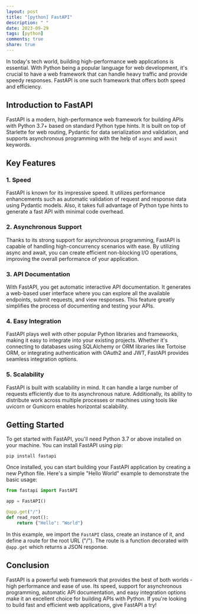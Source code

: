 ```yaml
---
layout: post
title: "[python] FastAPI"
description: " "
date: 2023-09-29
tags: [python]
comments: true
share: true
---
```


In today's tech world, building high-performance web applications is essential. With Python being a popular language for web development, it's crucial to have a web framework that can handle heavy traffic and provide speedy responses. FastAPI is one such framework that offers both speed and efficiency.

## Introduction to FastAPI

FastAPI is a modern, high-performance web framework for building APIs with Python 3.7+ based on standard Python type hints. It is built on top of Starlette for web routing, Pydantic for data serialization and validation, and supports asynchronous programming with the help of `async` and `await` keywords.

## Key Features

### 1. Speed

FastAPI is known for its impressive speed. It utilizes performance enhancements such as automatic validation of request and response data using Pydantic models. Also, it takes full advantage of Python type hints to generate a fast API with minimal code overhead.

### 2. Asynchronous Support

Thanks to its strong support for asynchronous programming, FastAPI is capable of handling high-concurrency scenarios with ease. By utilizing async and await, you can create efficient non-blocking I/O operations, improving the overall performance of your application.

### 3. API Documentation

With FastAPI, you get automatic interactive API documentation. It generates a web-based user interface where you can explore all the available endpoints, submit requests, and view responses. This feature greatly simplifies the process of documenting and testing your APIs.

### 4. Easy Integration

FastAPI plays well with other popular Python libraries and frameworks, making it easy to integrate into your existing projects. Whether it's connecting to databases using SQLAlchemy or ORM libraries like Tortoise ORM, or integrating authentication with OAuth2 and JWT, FastAPI provides seamless integration options.

### 5. Scalability

FastAPI is built with scalability in mind. It can handle a large number of requests efficiently due to its asynchronous nature. Additionally, its ability to distribute work across multiple processes or machines using tools like uvicorn or Gunicorn enables horizontal scalability.

## Getting Started

To get started with FastAPI, you'll need Python 3.7 or above installed on your machine. You can install FastAPI using pip:

```
pip install fastapi
```

Once installed, you can start building your FastAPI application by creating a new Python file. Here's a simple "Hello World" example to demonstrate the basic usage:

```python
from fastapi import FastAPI

app = FastAPI()

@app.get("/")
def read_root():
    return {"Hello": "World"}

```

In this example, we import the `FastAPI` class, create an instance of it, and define a route for the root URL ("/"). The route is a function decorated with `@app.get` which returns a JSON response.

## Conclusion

FastAPI is a powerful web framework that provides the best of both worlds - high performance and ease of use. Its speed, support for asynchronous programming, automatic API documentation, and easy integration options make it an excellent choice for building APIs with Python. If you're looking to build fast and efficient web applications, give FastAPI a try!